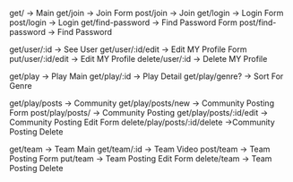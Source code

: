 get/ -> Main
get/join -> Join Form
post/join -> Join
get/login -> Login Form
post/login -> Login
get/find-password -> Find Password Form
post/find-password -> Find Password

get/user/:id -> See User
get/user/:id/edit -> Edit MY Profile Form
put/user/:id/edit -> Edit MY Profile
delete/user/:id -> Delete MY Profile

get/play -> Play Main
get/play/:id -> Play Detail
get/play/genre? -> Sort For Genre

get/play/posts -> Community
get/play/posts/new -> Community Posting Form
post/play/posts/ -> Community Posting
get/play/posts/:id/edit -> Community Posting Edit Form
delete/play/posts/:id/delete ->Community Posting Delete

get/team -> Team Main
get/team/:id -> Team Video
post/team -> Team Posting Form
put/team -> Team Posting Edit Form
delete/team -> Team Posting Delete
